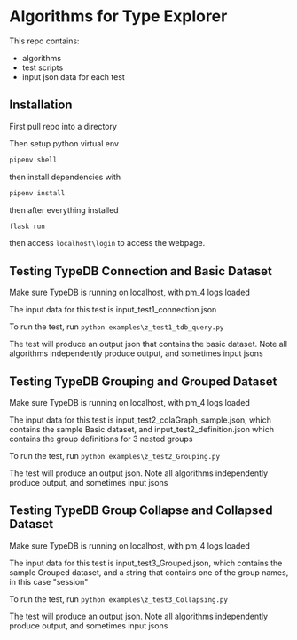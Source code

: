 # Algorithms for Type Explorer

This repo contains:

- algorithms
- test scripts
- input json data for each test

## Installation

First pull repo into a directory

Then setup python virtual env

```bash
pipenv shell
```

then install dependencies with

```bash
pipenv install
```

then after everything installed

```bash
flask run
```

then access `localhost\login` to access the webpage.

## Testing TypeDB Connection and Basic Dataset

Make sure TypeDB is running on localhost, with pm_4 logs loaded

The input data for this test is input_test1_connection.json

To run the test, run
```python examples\z_test1_tdb_query.py```

The test will produce an output json that contains the basic dataset. Note all algorithms independently produce output, and sometimes input jsons

## Testing TypeDB Grouping and Grouped Dataset

Make sure TypeDB is running on localhost, with pm_4 logs loaded

The input data for this test is input_test2_colaGraph_sample.json, which contains the sample Basic dataset, and input_test2_definition.json which contains the group definitions for 3 nested groups

To run the test, run
```python examples\z_test2_Grouping.py```

The test will produce an output json. Note all algorithms independently produce output, and sometimes input jsons

## Testing TypeDB Group Collapse and Collapsed Dataset

Make sure TypeDB is running on localhost, with pm_4 logs loaded

The input data for this test is input_test3_Grouped.json, which contains the sample Grouped dataset, and a string that contains one of the group names, in this case "session"

To run the test, run
```python examples\z_test3_Collapsing.py```

The test will produce an output json. Note all algorithms independently produce output, and sometimes input jsons

